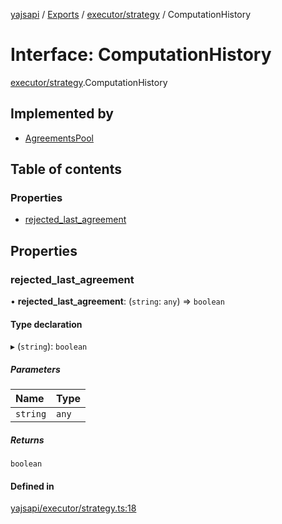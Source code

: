[yajsapi](../README.md) / [Exports](../modules.md) / [executor/strategy](../modules/executor_strategy.md) / ComputationHistory

# Interface: ComputationHistory

[executor/strategy](../modules/executor_strategy.md).ComputationHistory

## Implemented by

- [AgreementsPool](../classes/executor_agreements_pool.agreementspool.md)

## Table of contents

### Properties

- [rejected\_last\_agreement](executor_strategy.computationhistory.md#rejected_last_agreement)

## Properties

### rejected\_last\_agreement

• **rejected\_last\_agreement**: (`string`: `any`) => `boolean`

#### Type declaration

▸ (`string`): `boolean`

##### Parameters

| Name | Type |
| :------ | :------ |
| `string` | `any` |

##### Returns

`boolean`

#### Defined in

[yajsapi/executor/strategy.ts:18](https://github.com/golemfactory/yajsapi/blob/8f42a91/yajsapi/executor/strategy.ts#L18)
